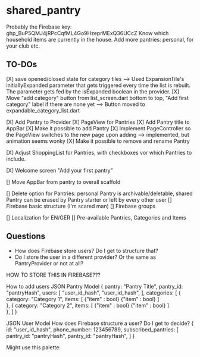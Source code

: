 # shared_pantry

Probably the Firebase key: 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
Know which household items are currently in the house. Add more pantries: personal, for your club etc.

## TO-DOs

[X] save opened/closed state for category tiles
--> Used ExpansionTile's initiallyExpanded parameter that gets triggered every time the list is rebuilt. The parameter gets fed by the isExpanded boolean in the provider.
[X] Move "add category" button from list_screen.dart bottom to top, "Add first category" label if there are none yet
--> Button moved to expandable_category_list.dart

[X] Add Pantry to Provider
[X] PageView for Pantries
[X] Add Pantry title to AppBar
[X] Make it possible to add Pantry
[X] Implement PageController so the PageView switches to the new page upon adding 
--> implemented, but animation seems wonky
[X] Make it possible to remove and rename Pantry

[X] Adjust ShoppingList for Pantries, with checkboxes vor which Pantries to include.


[X] Welcome screen "Add your first pantry"

[] Move AppBar from pantry to overall scaffold

[] Delete option for Pantries: personal Pantry is archivable/deletable, shared Pantry can be erased by Pantry starter or left by every other user
[] Firebase basic structure (I'm scared man)
[] Firebase groups

[] Localization for EN/GER
[] Pre-available Pantries, Categories and Items

## Questions
- How does Firebase store users? Do I get to structure that?
- Do I store the user in a different provider? Or the same as PantryProvider or not at all?




HOW TO STORE THIS IN FIREBASE???

How to add users
JSON Pantry Model
{
 pantry: "Pantry Title",
 pantry_id: "pantryHash",
 users: [
  "user_id_hash",
  "user_id_hash",
 ],
 categories: [
    {
      category: "Category 1",
      items: [
        {"item" : bool}
        {"item" : bool}
      ]     
    },
    {
      category: "Category 2",
      items: [
        {"item" : bool}
        {"item" : bool}
      ]     
    },
  ]
}

JSON User Model
How does Firebase structure a user? Do I get to decide?
{
 id: "user_id_hash",
 phone_number: 123456789,
 subscribed_pantries: 
   [
     pantry_id: "pantryHash",
     pantry_id: "pantryHash",
   ]
}


Might use this palette:

